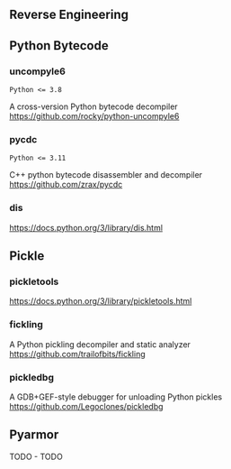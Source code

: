 ## Reverse Engineering

## Python Bytecode

### uncompyle6
`Python <= 3.8`

A cross-version Python bytecode decompiler
https://github.com/rocky/python-uncompyle6

### pycdc
`Python <= 3.11`

C++ python bytecode disassembler and decompiler
https://github.com/zrax/pycdc

### dis
https://docs.python.org/3/library/dis.html


## Pickle

### pickletools
https://docs.python.org/3/library/pickletools.html

### fickling

A Python pickling decompiler and static analyzer
https://github.com/trailofbits/fickling

### pickledbg

A GDB+GEF-style debugger for unloading Python pickles
https://github.com/Legoclones/pickledbg


## Pyarmor

TODO - TODO
